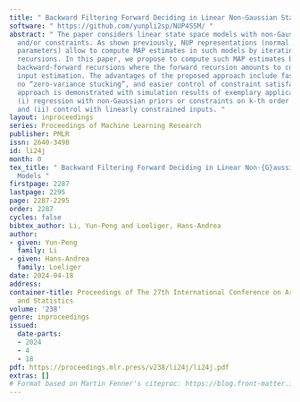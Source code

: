```yaml
---
title: " Backward Filtering Forward Deciding in Linear Non-Gaussian State Space Models "
software: " https://github.com/yunpli2sp/NUP4SSM/ "
abstract: " The paper considers linear state space models with non-Gaussian inputs
  and/or constraints. As shown previously, NUP representations (normal with unknown
  parameters) allow to compute MAP estimates in such models by iterating Kalman smoothing
  recursions. In this paper, we propose to compute such MAP estimates by iterating
  backward-forward recursions where the forward recursion amounts to coordinatewise
  input estimation. The advantages of the proposed approach include faster convergence,
  no “zero-variance stucking”, and easier control of constraint satisfaction. The
  approach is demonstrated with simulation results of exemplary applications including
  (i) regression with non-Gaussian priors or constraints on k-th order differences
  and (ii) control with linearly constrained inputs. "
layout: inproceedings
series: Proceedings of Machine Learning Research
publisher: PMLR
issn: 2640-3498
id: li24j
month: 0
tex_title: " Backward Filtering Forward Deciding in Linear Non-{G}aussian State Space
  Models "
firstpage: 2287
lastpage: 2295
page: 2287-2295
order: 2287
cycles: false
bibtex_author: Li, Yun-Peng and Loeliger, Hans-Andrea
author:
- given: Yun-Peng
  family: Li
- given: Hans-Andrea
  family: Loeliger
date: 2024-04-18
address:
container-title: Proceedings of The 27th International Conference on Artificial Intelligence
  and Statistics
volume: '238'
genre: inproceedings
issued:
  date-parts:
  - 2024
  - 4
  - 18
pdf: https://proceedings.mlr.press/v238/li24j/li24j.pdf
extras: []
# Format based on Martin Fenner's citeproc: https://blog.front-matter.io/posts/citeproc-yaml-for-bibliographies/
---
```

